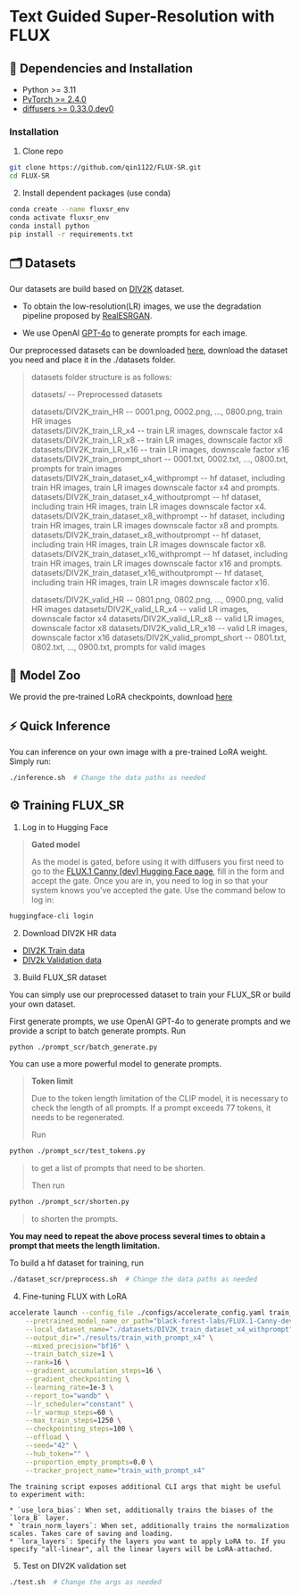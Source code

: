 # Text Guided Super-Resolution with FLUX

## 🔧 Dependencies and Installation
- Python >= 3.11
- [PyTorch >= 2.4.0](https://pytorch.org/)
- [diffusers >= 0.33.0.dev0](https://huggingface.co/docs/diffusers)

### Installation
1. Clone repo

```bash
git clone https://github.com/qin1122/FLUX-SR.git
cd FLUX-SR
```
2. Install dependent packages (use conda)

```bash
conda create --name fluxsr_env
conda activate fluxsr_env
conda install python
pip install -r requirements.txt
```

## 🗂️ Datasets

Our datasets are build based on [DIV2K](https://data.vision.ee.ethz.ch/cvl/DIV2K/) dataset.

- To obtain the low-resolution(LR) images, we use the degradation pipeline proposed by [RealESRGAN](https://github.com/xinntao/Real-ESRGAN). 

- We use OpenAI [GPT-4o](https://openai.com/index/hello-gpt-4o/) to generate prompts for each image.

Our preprocessed datasets can be downloaded [here](https://box.nju.edu.cn/d/b2895e81670b436c88d8/), download the dataset you need and place it in the ./datasets folder.

> datasets folder structure is as follows: 
>
> datasets/  -- Preprocessed datasets
> 
> datasets/DIV2K_train_HR -- 0001.png, 0002.png, ..., 0800.png, train HR images \
> datasets/DIV2K_train_LR_x4 -- train LR images, downscale factor x4 \
> datasets/DIV2K_train_LR_x8 -- train LR images, downscale factor x8 \
> datasets/DIV2K_train_LR_x16 -- train LR images, downscale factor x16 \
> datasets/DIV2K_train_prompt_short -- 0001.txt, 0002.txt, ..., 0800.txt, prompts for train images \
> datasets/DIV2K_train_dataset_x4_withprompt -- hf dataset, including train HR images, train LR images downscale factor x4 and prompts. \
> datasets/DIV2K_train_dataset_x4_withoutprompt -- hf dataset, including train HR images, train LR images downscale factor x4. \
> datasets/DIV2K_train_dataset_x8_withprompt -- hf dataset, including train HR images, train LR images downscale factor x8 and prompts.
> datasets/DIV2K_train_dataset_x8_withoutprompt -- hf dataset, including train HR images, train LR images downscale factor x8.
> datasets/DIV2K_train_dataset_x16_withprompt -- hf dataset, including train HR images, train LR images downscale factor x16 and prompts.
> datasets/DIV2K_train_dataset_x16_withoutprompt -- hf dataset, including train HR images, train LR images downscale factor x16.
>
> datasets/DIV2K_valid_HR -- 0801.png, 0802.png, ..., 0900.png, valid HR images
> datasets/DIV2K_valid_LR_x4 -- valid LR images, downscale factor x4
> datasets/DIV2K_valid_LR_x8 -- valid LR images, downscale factor x8
> datasets/DIV2K_valid_LR_x16 -- valid LR images, downscale factor x16
> datasets/DIV2K_valid_prompt_short -- 0801.txt, 0802.txt, ..., 0900.txt, prompts for valid images

## 🏰 Model Zoo

We provid the pre-trained LoRA checkpoints, download [here](https://box.nju.edu.cn/d/605bcdc252bb4a9b8462/)

## ⚡️ Quick Inference

You can inference on your own image with a pre-trained LoRA weight. Simply run:
```bash
./inference.sh  # Change the data paths as needed
```

## ⚙️ Training FLUX_SR
1. Log in to Hugging Face
> **Gated model**
>
> As the model is gated, before using it with diffusers you first need to go to the [FLUX.1 Canny [dev] Hugging Face page](https://huggingface.co/black-forest-labs/FLUX.1-Canny-dev), fill in the form and accept the gate. Once you are in, you need to log in so that your system knows you’ve accepted the gate. Use the command below to log in:

```bash
huggingface-cli login
```

2. Download DIV2K HR data
- [DIV2K Train data](http://data.vision.ee.ethz.ch/cvl/DIV2K/DIV2K_train_HR.zip)
- [DIV2k Validation data](http://data.vision.ee.ethz.ch/cvl/DIV2K/DIV2K_valid_HR.zip)

3. Build FLUX_SR dataset

You can simply use our preprocessed dataset to train your FLUX_SR or build your own dataset.

First generate prompts, we use OpenAI GPT-4o to generate prompts and we provide a script to batch generate prompts. Run
```bash
python ./prompt_scr/batch_generate.py
```
You can use a more powerful model to generate prompts.

> **Token limit**
>
> Due to the token length limitation of the CLIP model, it is necessary to check the length of all prompts. If a prompt exceeds 77 tokens, it needs to be regenerated.
> 
> Run
```bash
python ./prompt_scr/test_tokens.py  
```
> to get a list of prompts that need to be shorten.
>
> Then run
```bash
python ./prompt_scr/shorten.py
```
> to shorten the prompts. 
>
**You may need to repeat the above process several times to obtain a prompt that meets the length limitation.**

To build a hf dataset for training, run
```bash
./dataset_scr/preprocess.sh  # Change the data paths as needed
```

4. Fine-tuning FLUX with LoRA
```bash
accelerate launch --config_file ./configs/accelerate_config.yaml train_with_lora.py \
    --pretrained_model_name_or_path="black-forest-labs/FLUX.1-Canny-dev" \
    --local_dataset_name="./datasets/DIV2K_train_dataset_x4_withprompt" \
    --output_dir="./results/train_with_prompt_x4" \
    --mixed_precision="bf16" \
    --train_batch_size=1 \
    --rank=16 \
    --gradient_accumulation_steps=16 \
    --gradient_checkpointing \
    --learning_rate=1e-3 \
    --report_to="wandb" \
    --lr_scheduler="constant" \
    --lr_warmup_steps=60 \
    --max_train_steps=1250 \
    --checkpointing_steps=100 \
    --offload \
    --seed="42" \
    --hub_token="" \
    --proportion_empty_prompts=0.0 \
    --tracker_project_name="train_with_prompt_x4"
```

    The training script exposes additional CLI args that might be useful to experiment with:

    * `use_lora_bias`: When set, additionally trains the biases of the `lora_B` layer. 
    * `train_norm_layers`: When set, additionally trains the normalization scales. Takes care of saving and loading.
    * `lora_layers`: Specify the layers you want to apply LoRA to. If you specify "all-linear", all the linear layers will be LoRA-attached.

5. Test on DIV2K validation set

```bash
./test.sh  # Change the args as needed
```


